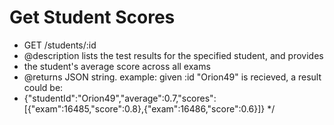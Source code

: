 # Get Student Scores
 * GET /students/:id
 * @description lists the test results for the specified student, and provides
 * the student's average score across all exams
 * @returns JSON string. example: given :id "Orion49" is recieved, a result could be:
 * {"studentId":"Orion49","average":0.7,"scores":[{"exam":16485,"score":0.8},{"exam":16486,"score":0.6}]}
 */
